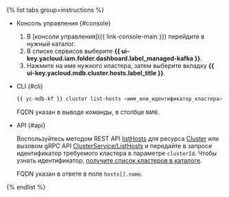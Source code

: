 {% list tabs group=instructions %}

- Консоль управления {#console}

   1. В [консоли управления]({{ link-console-main }}) перейдите в нужный каталог.
   1. В списке сервисов выберите **{{ ui-key.yacloud.iam.folder.dashboard.label_managed-kafka }}**.
   1. Нажмите на имя нужного кластера, затем выберите вкладку **{{ ui-key.yacloud.mdb.cluster.hosts.label_title }}**.

- CLI {#cli}

   ```bash
   {{ yc-mdb-kf }} cluster list-hosts <имя_или_идентификатор_кластера>
   ```

   FQDN указан в выводе команды, в столбце `NAME`.

- API {#api}

   Воспользуйтесь методом REST API [listHosts](../../../managed-kafka/api-ref/Cluster/listHosts.md) для ресурса [Cluster](../../../managed-kafka/api-ref/Cluster/index.md) или вызовом gRPC API [ClusterService/ListHosts](../../../managed-kafka/api-ref/grpc/cluster_service.md#ListHosts) и передайте в запросе идентификатор требуемого кластера в параметре `clusterId`. Чтобы узнать идентификатор, [получите список кластеров в каталоге](../../../managed-kafka/operations/cluster-list.md#list-clusters).

   FQDN указан в ответе в поле `hosts[].name`.

{% endlist %}